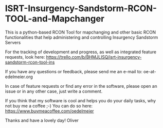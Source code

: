 # ISRT-Insurgency-Sandstorm-RCON-TOOL-and-Mapchanger
This is a python-based RCON Tool for mapchanging and other basic RCON functionalities that help administering and controlling Insurgency Sandstorm Servers

For the tracking of development and progress, as well as integrated feature requests, look here: https://trello.com/b/BHMJLISQ/isrt-insurgency-sandstorm-rcon-tool-ins

If you have any questions or feedback, please send me an e-mail to: oe-at-edelmeier.org

In case of feature requests or find any error in the software, please open an issue or in any other case, just write a comment.

If you think that my software is cool and helps you do your daily tasks, why not buy me a coffee ;-) You can do so here: https://www.buymeacoffee.com/oedelmeier

<script type="text/javascript" src="https://cdnjs.buymeacoffee.com/1.0.0/button.prod.min.js" data-name="bmc-button" data-slug="oedelmeier" data-color="#FFDD00" data-emoji=""  data-font="Cookie" data-text="Buy me a coffee" data-outline-color="#000" data-font-color="#000" data-coffee-color="#fff" ></script>

Thanks and have a lovely day!
Oliver

